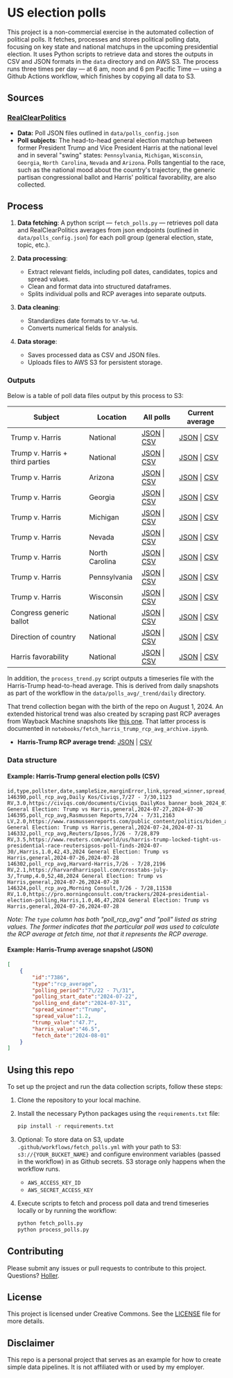 
# US election polls

This project is a non-commercial exercise in the automated collection of political polls. It fetches, processes and stores political polling data, focusing on key state and national matchups in the upcoming presidential election. It uses Python scripts to retrieve data and stores the outputs in CSV and JSON formats in the `data` directory and on AWS S3. The process runs three times per day — at 6 am, noon and 6 pm Pacific Time — using a Github Actions workflow, which finishes by copying all data to S3. 

## Sources

### [RealClearPolitics](https://www.realclearpolitics.com/)

- **Data:** Poll JSON files outlined in `data/polls_config.json`
- **Poll subjects**: The head-to-head general election matchup between former President Trump and Vice President Harris at the national level and in several "swing" states: `Pennsylvania`, `Michigan`, `Wisconsin`, `Georgia`, `North Carolina`, `Nevada` and `Arizona`. Polls tangential to the race, such as the national mood about the country's trajectory, the generic partisan congressional ballot and Harris' political favorability, are also collected. 

## Process

1. **Data fetching**: A python script — `fetch_polls.py` — retrieves poll data and RealClearPolitics averages from json endpoints (outlined in `data/polls_config.json`) for each poll group (general election, state, topic, etc.). 

2. **Data processing**: 
    - Extract relevant fields, including poll dates, candidates, topics and spread values.
    - Clean and format data into structured dataframes.
    - Splits individual polls and RCP averages into separate outputs.

3. **Data cleaning**:
    - Standardizes date formats to `%Y-%m-%d`.
    - Converts numerical fields for analysis.

4. **Data storage**:
    - Saves processed data as CSV and JSON files.
    - Uploads files to AWS S3 for persistent storage.

### Outputs

Below is a table of poll data files output by this process to S3:

| Subject                         | Location       | All polls                                                                | Current average                                                         |
|---------------------------------|----------------|----------------------------------------------------------------------------------------|---------------------------------------------------------------------------------------|
| Trump v. Harris                 | National       | [JSON](https://stilesdata.com/polling/harris_trump/polls/general.json) \| [CSV](https://stilesdata.com/polling/harris_trump/polls/general.csv)         | [JSON](https://stilesdata.com/polling/harris_trump/polls_avg/general.json) \| [CSV](https://stilesdata.com/polling/harris_trump/polls_avg/general.csv)         |
| Trump v. Harris + third parties | National       | [JSON](https://stilesdata.com/polling/harris_trump/polls/general_third_parties.json) \| [CSV](https://stilesdata.com/polling/harris_trump/polls/general_third_parties.csv) | [JSON](https://stilesdata.com/polling/harris_trump/polls_avg/general_third_parties.json) \| [CSV](https://stilesdata.com/polling/harris_trump/polls_avg/general_third_parties.csv) |
| Trump v. Harris                 | Arizona        | [JSON](https://stilesdata.com/polling/harris_trump/polls/arizona.json) \| [CSV](https://stilesdata.com/polling/harris_trump/polls/arizona.csv)         | [JSON](https://stilesdata.com/polling/harris_trump/polls_avg/arizona.json) \| [CSV](https://stilesdata.com/polling/harris_trump/polls_avg/arizona.csv)         |
| Trump v. Harris                 | Georgia        | [JSON](https://stilesdata.com/polling/harris_trump/polls/georgia.json) \| [CSV](https://stilesdata.com/polling/harris_trump/polls/georgia.csv)         | [JSON](https://stilesdata.com/polling/harris_trump/polls_avg/georgia.json) \| [CSV](https://stilesdata.com/polling/harris_trump/polls_avg/georgia.csv)         |
| Trump v. Harris                 | Michigan       | [JSON](https://stilesdata.com/polling/harris_trump/polls/michigan.json) \| [CSV](https://stilesdata.com/polling/harris_trump/polls/michigan.csv)       | [JSON](https://stilesdata.com/polling/harris_trump/polls_avg/michigan.json) \| [CSV](https://stilesdata.com/polling/harris_trump/polls_avg/michigan.csv)       |
| Trump v. Harris                 | Nevada         | [JSON](https://stilesdata.com/polling/harris_trump/polls/nevada.json) \| [CSV](https://stilesdata.com/polling/harris_trump/polls/nevada.csv)           | [JSON](https://stilesdata.com/polling/harris_trump/polls_avg/nevada.json) \| [CSV](https://stilesdata.com/polling/harris_trump/polls_avg/nevada.csv)           |
| Trump v. Harris                 | North Carolina | [JSON](https://stilesdata.com/polling/harris_trump/polls/north_carolina.json) \| [CSV](https://stilesdata.com/polling/harris_trump/polls/north_carolina.csv) | [JSON](https://stilesdata.com/polling/harris_trump/polls_avg/north_carolina.json) \| [CSV](https://stilesdata.com/polling/harris_trump/polls_avg/north_carolina.csv) |
| Trump v. Harris                 | Pennsylvania   | [JSON](https://stilesdata.com/polling/harris_trump/polls/pennsylvania.json) \| [CSV](https://stilesdata.com/polling/harris_trump/polls/pennsylvania.csv) | [JSON](https://stilesdata.com/polling/harris_trump/polls_avg/pennsylvania.json) \| [CSV](https://stilesdata.com/polling/harris_trump/polls_avg/pennsylvania.csv) |
| Trump v. Harris                 | Wisconsin      | [JSON](https://stilesdata.com/polling/harris_trump/polls/wisconsin.json) \| [CSV](https://stilesdata.com/polling/harris_trump/polls/wisconsin.csv)     | [JSON](https://stilesdata.com/polling/harris_trump/polls_avg/wisconsin.json) \| [CSV](https://stilesdata.com/polling/harris_trump/polls_avg/wisconsin.csv)     |
| Congress generic ballot         | National       | [JSON](https://stilesdata.com/polling/harris_trump/polls/congress_generic.json) \| [CSV](https://stilesdata.com/polling/harris_trump/polls/congress_generic.csv) | [JSON](https://stilesdata.com/polling/harris_trump/polls_avg/congress_generic.json) \| [CSV](https://stilesdata.com/polling/harris_trump/polls_avg/congress_generic.csv) |
| Direction of country            | National       | [JSON](https://stilesdata.com/polling/harris_trump/polls/country_direction.json) \| [CSV](https://stilesdata.com/polling/harris_trump/polls/country_direction.csv) | [JSON](https://stilesdata.com/polling/harris_trump/polls_avg/country_direction.json) \| [CSV](https://stilesdata.com/polling/harris_trump/polls_avg/country_direction.csv) |
| Harris favorability             | National       | [JSON](https://stilesdata.com/polling/harris_trump/polls/harris_favorability.json) \| [CSV](https://stilesdata.com/polling/harris_trump/polls/harris_favorability.csv) | [JSON](https://stilesdata.com/polling/harris_trump/polls_avg/harris_favorability.json) \| [CSV](https://stilesdata.com/polling/harris_trump/polls_avg/harris_favorability.csv) |

In addition, the `process_trend.py` script outputs a timeseries file with the Harris-Trump head-to-head average. This is derived from daily snapshots as part of the workflow in the `data/polls_avg/_trend/daily` directory. 

That trend collection began with the birth of the repo on August 1, 2024. An extended historical trend was also created by scraping past RCP averages from Wayback Machine snapshots like [this one](https://web.archive.org/web/20240221200133/https://www.realclearpolling.com/polls/president/general/2024/trump-vs-harris). That latter process is documented in `notebooks/fetch_harris_trump_rcp_avg_archive.ipynb`. 

- **Harris-Trump RCP average trend:** [JSON](https://stilesdata.com/polling/harris_trump/polls_avg/_trend/harris_trump_trend.json) | [CSV](https://stilesdata.com/polling/harris_trump/polls_avg/_trend/harris_trump_trend.csv)

### Data structure

#### Example: Harris-Trump general election polls (CSV)
```csv
id,type,pollster,date,sampleSize,marginError,link,spread_winner,spread_value,trump_value,harris_value,name,slug,polling_start_date,polling_end_date
146390,poll_rcp_avg,Daily Kos/Civiqs,7/27 - 7/30,1123 RV,3.0,https://civiqs.com/documents/Civiqs_DailyKos_banner_book_2024_07_7knl31.pdf,Harris,4.0,45,49,2024 General Election: Trump vs Harris,general,2024-07-27,2024-07-30
146395,poll_rcp_avg,Rasmussen Reports,7/24 - 7/31,2163 LV,2.0,https://www.rasmussenreports.com/public_content/politics/biden_administration/election_2024_trump_49_harris_44,Trump,5.0,49,44,2024 General Election: Trump vs Harris,general,2024-07-24,2024-07-31
146332,poll_rcp_avg,Reuters/Ipsos,7/26 - 7/28,879 RV,3.5,https://www.reuters.com/world/us/harris-trump-locked-tight-us-presidential-race-reutersipsos-poll-finds-2024-07-30/,Harris,1.0,42,43,2024 General Election: Trump vs Harris,general,2024-07-26,2024-07-28
146302,poll_rcp_avg,Harvard-Harris,7/26 - 7/28,2196 RV,2.1,https://harvardharrispoll.com/crosstabs-july-3/,Trump,4.0,52,48,2024 General Election: Trump vs Harris,general,2024-07-26,2024-07-28
146324,poll_rcp_avg,Morning Consult,7/26 - 7/28,11538 RV,1.0,https://pro.morningconsult.com/trackers/2024-presidential-election-polling,Harris,1.0,46,47,2024 General Election: Trump vs Harris,general,2024-07-26,2024-07-28
```
*Note: The `type` column has both "poll_rcp_avg" and "poll" listed as string values. The former indicates that the particular poll was used to calculate the RCP average at fetch time, not that it represents the RCP average.*

#### Example: Harris-Trump average snapshot (JSON)
```json
[
    {
        "id":"7386",
        "type":"rcp_average",
        "polling_period":"7\/22 - 7\/31",
        "polling_start_date":"2024-07-22",
        "polling_end_date":"2024-07-31",
        "spread_winner":"Trump",
        "spread_value":1.2,
        "trump_value":"47.7",
        "harris_value":"46.5",
        "fetch_date":"2024-08-01"
    }
]
```

## Using this repo

To set up the project and run the data collection scripts, follow these steps:

1. Clone the repository to your local machine.

2. Install the necessary Python packages using the `requirements.txt` file:
   ```bash
   pip install -r requirements.txt
   ```

3. Optional: To store data on S3, update `.github/workflows/fetch_polls.yml` with your path to S3: `s3://{YOUR_BUCKET_NAME}` and configure environment variables (passed in the workflow) in as Github secrets. S3 storage only happens when the workflow runs.
   - `AWS_ACCESS_KEY_ID`
   - `AWS_SECRET_ACCESS_KEY`

4. Execute scripts to fetch and process poll data and trend timeseries locally or by running the workflow:
   ```bash
   python fetch_polls.py
   python process_polls.py
   ```

## Contributing

Please submit any issues or pull requests to contribute to this project. Questions? [Holler](mailto:mattstiles@gmail.com).

## License

This project is licensed under Creative Commons. See the [LICENSE](LICENSE) file for more details.

## Disclaimer

This repo is a personal project that serves as an example for how to create simple data pipelines. It is not affiliated with or used by my employer.